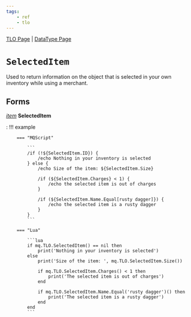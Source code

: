 ```yaml
---
tags:
    - ref
    - tlo
---
```

[TLO Page](../top-level-objects/tlo-list.md) | [DataType Page](../data-types/datatype-list.md)
# `SelectedItem`

Used to return information on the object that is selected in your own inventory while using a merchant.

## Forms

[_item_](../data-types/datatype-item.md) **SelectedItem**

:   !!! example

        === "MQScript"

            ```
            /if (!${SelectedItem.ID}) {
                /echo Nothing in your inventory is selected
            } else {
                /echo Size of the item: ${SelectedItem.Size}

                /if (${SelectedItem.Charges} < 1) {
                    /echo the selected item is out of charges
                }

                /if (${SelectedItem.Name.Equal[rusty dagger]}) {
                    /echo the selected item is a rusty dagger
                }
            }
            ```
        
        === "Lua"

            ```lua
            if mq.TLO.SelectedItem() == nil then
                print('Nothing in your inventory is selected')
            else
                print('Size of the item: ', mq.TLO.SelectedItem.Size())

                if mq.TLO.SelectedItem.Charges() < 1 then
                    print('The selected item is out of charges')
                end

                if mq.TLO.SelectedItem.Name.Equal('rusty dagger')() then
                    print('The selected item is a rusty dagger')
                end
            end
            ```